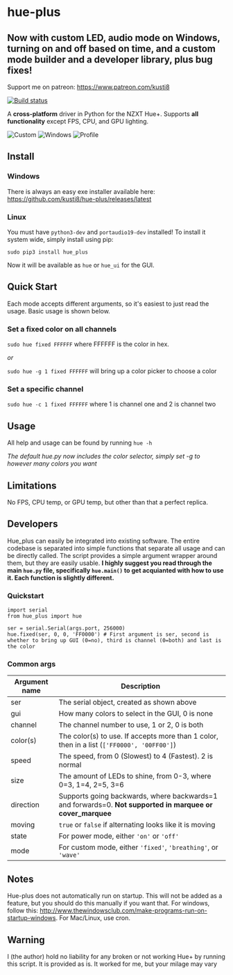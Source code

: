 # hue-plus
## Now with custom LED, audio mode on Windows, turning on and off based on time, and a custom mode builder and a developer library, plus bug fixes!
Support me on patreon: https://www.patreon.com/kusti8

[![Build status](https://ci.appveyor.com/api/projects/status/5u1902hw1hqtlldb?svg=true)](https://ci.appveyor.com/project/kusti8/hue-plus)

A **cross-platform** driver in Python for the NZXT Hue+. Supports **all functionality** except FPS, CPU, and GPU lighting.

![Custom](https://github.com/kusti8/hue-plus/raw/master/custom.png)
![Windows](https://github.com/kusti8/hue-plus/raw/master/windows.png)
![Profile](https://github.com/kusti8/hue-plus/raw/master/profile.png)
## Install
### Windows
There is always an easy exe installer available here:
https://github.com/kusti8/hue-plus/releases/latest
### Linux
You must have `python3-dev` and `portaudio19-dev` installed!
To install it system wide, simply install using pip:
```
sudo pip3 install hue_plus
```
Now it will be available as `hue` or `hue_ui` for the GUI.

## Quick Start
Each mode accepts different arguments, so it's easiest to just read the usage.
Basic usage is shown below.
### Set a fixed color on all channels
`sudo hue fixed FFFFFF` where FFFFFF is the color in hex.

*or*

`sudo hue -g 1 fixed FFFFFF` will bring up a color picker to choose a color
### Set a specific channel
`sudo hue -c 1 fixed FFFFFF` where 1 is channel one and 2 is channel two
## Usage
All help and usage can be found by running ``hue -h``

*The default hue.py now includes the color selector, simply set -g to however many colors you want*
## Limitations
No FPS, CPU temp, or GPU temp, but other than that a perfect replica.

## Developers
Hue_plus can easily be integrated into existing software. The entire codebase is separated into simple functions that separate all usage and can be directly called. The script provides a simple argument wrapper around them, but they are easily usable. **I highly suggest you read through the main ``hue.py`` file, specifically ``hue.main()`` to get acquianted with how to use it. Each function is slightly different.**

### Quickstart

```
import serial
from hue_plus import hue

ser = serial.Serial(args.port, 256000)
hue.fixed(ser, 0, 0, 'FF0000') # First argument is ser, second is whether to bring up GUI (0=no), third is channel (0=both) and last is the color
```

### Common args

Argument name | Description
--- | ---
ser | The serial object, created as shown above
gui | How many colors to select in the GUI, 0 is none
channel | The channel number to use, 1 or 2, 0 is both
color(s) | The color(s) to use. If accepts more than 1 color, then in a list (`['FF0000', '00FF00']`)
speed | The speed, from 0 (Slowest) to 4 (Fastest). 2 is normal
size | The amount of LEDs to shine, from 0-3, where 0=3, 1=4, 2=5, 3=6
direction | Supports going backwards, where backwards=1 and forwards=0. **Not supported in marquee or cover_marquee**
moving | `true` or `false` if alternating looks like it is moving
state | For power mode, either `'on'` or `'off'`
mode | For custom mode, either `'fixed'`, `'breathing'`, or `'wave'`

## Notes

Hue-plus does not automatically run on startup. This will not be added as a feature, but you should do this manually if you want that. For windows, follow this: http://www.thewindowsclub.com/make-programs-run-on-startup-windows. For Mac/Linux, use cron.

## Warning
  I (the author) hold no liability for any broken or not working Hue+ by running this script. It is provided as is. It worked for me, but your milage may vary
